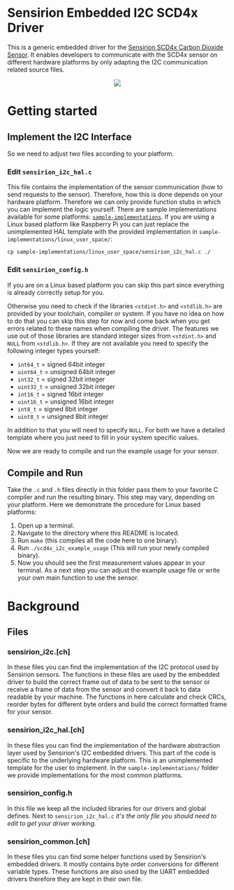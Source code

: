 # Sensirion Embedded I2C SCD4x Driver

This is a generic embedded driver for the [Sensirion SCD4x Carbon Dioxide Sensor](https://www.sensirion.com/environmental-sensors/carbon-dioxide-sensors/carbon-dioxide-sensor-scd40/).
It enables developers to communicate with the SCD4x sensor on different hardware platforms by only adapting the I2C communication related source files.

<center><img src="https://www.sensirion.com/images/sensirion-products-header-co2-sensors-scd40-de4e5.jpg"></center>

# Getting started

## Implement the I2C Interface

So we need to adjust two files according to your platform.

### Edit `sensirion_i2c_hal.c`

This file contains the implementation of the sensor communication
(how to send requests to the sensor). Therefore, how this is done depends on your
hardware platform. Therefore we can only provide function stubs in which you
can implement the logic yourself. 
There are sample implementations available for some platforms: [`sample-implementations`](sample-implementations).
If you are using a Linux based platform like Raspberry Pi
you can just replace the unimplemented HAL template with the provided
implementation in `sample-implementations/linux_user_space/`:

```
cp sample-implementations/linux_user_space/sensirion_i2c_hal.c ./
```

### Edit `sensirion_config.h`

If you are on a Linux based platform you can skip this part since
everything is already correctly setup for you.

Otherwise you need to check if the libraries `<stdint.h>` and
`<stdlib.h>` are provided by your toolchain, compiler or system.
If you have no idea on how to do that you can skip this
step for now and come back when you get errors related to these names when 
compiling the driver.
The features we use out of those libraries are standard integer sizes
from `<stdint.h>` and `NULL` from `<stdlib.h>`. If they are not available
you need to specify the following integer types yourself:

* `int64_t` = signed 64bit integer
* `uint64_t` = unsigned 64bit integer
* `int32_t` = signed 32bit integer
* `uint32_t` = unsigned 32bit integer
* `int16_t` = signed 16bit integer
* `uint16_t` = unsigned 16bit integer
* `int8_t` = signed 8bit integer
* `uint8_t` = unsigned 8bit integer

In addition to that you will need to specify `NULL`.
For both we have a detailed template where you just need to fill in
your system specific values.

Now we are ready to compile and run the example usage for your sensor.

## Compile and Run

Take the `.c` and `.h` files directly in this folder pass them to your 
favorite C compiler and run the resulting binary.
This step may vary, depending on your platform. Here we demonstrate the 
procedure for Linux based platforms:

1. Open up a terminal.
2. Navigate to the directory where this README is located.
3. Run `make` (this compiles all the code here to one binary).
4. Run `./scd4x_i2c_example_usage` (This will run your newly compiled binary).
5. Now you should see the first measurement values appear in your terminal.
   As a next step you can adjust the example usage file or write your own
   main function to use the sensor.

# Background

## Files

### sensirion\_i2c.[ch]

In these files you can find the implementation of the I2C protocol used by Sensirion
sensors. The functions in these files are used by the embedded driver to build the
correct frame out of data to be sent to the sensor or receive a frame of data from
the sensor and convert it back to data readable by your machine. The functions in
here calculate and check CRCs, reorder bytes for different byte orders and build the
correct formatted frame for your sensor.

### sensirion\_i2c\_hal.[ch]

In these files you can find the implementation of the hardware abstraction layer used
by Sensirion's I2C embedded drivers. This part of the code is specific to the underlying
hardware platform. This is an unimplemented template for the user to implement.
In the `sample-implementations/` folder we provide implementations for the most common
platforms.

### sensirion\_config.h

In this file we keep all the included libraries for our drivers and global defines.
Next to `sensirion_i2c_hal.c` *it's the only file you should need to edit to get your
driver working.*

### sensirion\_common.[ch]

In these files you can find some helper functions used by Sensirion's embedded drivers.
It mostly contains byte order conversions for different variable types. These functions
are also used by the UART embedded drivers therefore they are kept in their own file.
